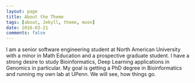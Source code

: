 ```yaml
---
layout: page
title: About the Theme
tags: [about, Jekyll, theme, moon]
date: 2016-03-21
comments: false
---
```

I am a senior software engineering student at North American University with a minor in Math Education and a prospective graduate student.
I have a strong desire to study Bioinformatics, Deep Learning applications in Genomics in particular. My goal is getting a PhD degree in Bioinformatics and running my own lab at UPenn. 
We will see, how things go.
